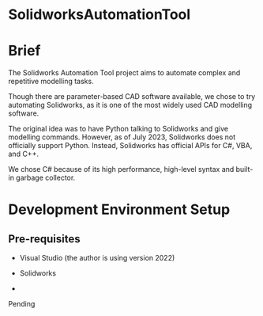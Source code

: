 # SolidworksAutomationTool

# Brief

The Solidworks Automation Tool project aims to automate complex and repetitive modelling tasks. 

Though there are parameter-based CAD software available, we chose to try automating Solidworks, as it is one of the most widely used CAD modelling software. 

The original idea was to have Python talking to Solidworks and give modelling commands. However, as of July 2023, Solidworks does not officially support Python. Instead, Solidworks has official APIs for C#, VBA, and C++.

We chose C# because of its high performance, high-level syntax and built-in garbage collector. 

# Development Environment Setup

## Pre-requisites

- Visual Studio (the author is using version 2022)

- Solidworks

- 

Pending
